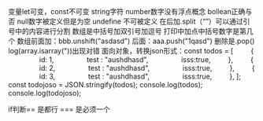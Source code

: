 变量let可变，const不可变
string字符 number数字没有浮点概念 bollean正确与否 null数字被定义但是为空 undefine 不可被定义
在后加.split（“”）可以通过引号中的内容进行分割
数组是中括号加双引号加逗号
打印中加点中括号数字是第几个
 数组前面加：bbb.unshift("asdasd")
 后面：aaa.push("1qasd") 删除是.pop()
 log(array.isarray("))出现对错
 面向对象，转换json形式：const todos = [
        {
                id: 1,
                test : "aushdhasd",
                isss:true,
        },
        {
                id: 2,
                test : "aushdhasd",
                isss:true,
        },
        {
                id: 3,
                test : "aushdhasd",
                isss:true,
        },
];
const todojoso = JSON.stringify(todos);
console.log(todos);
console.log(todojoso);

if判断== 是都行 === 是必须一个